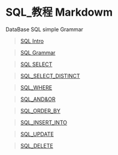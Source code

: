 # SQL_教程 Markdowm
DataBase SQL simple Grammar 

> [SQL Intro](https://github.com/jambestwick/SQL_Grammar/blob/main/Introduction.md)

> [SQL Grammar](https://github.com/jambestwick/SQL_Grammar/blob/main/grammar.md)

> [SQL SELECT](https://github.com/jambestwick/SQL_Grammar/blob/main/basic/SQL_SELECT.md)

> [SQL_SELECT_DISTINCT](https://github.com/jambestwick/SQL_Grammar/blob/main/basic/SQL_SELECT_DISTINCT.md)

> [SQL_WHERE](https://github.com/jambestwick/SQL_Grammar/blob/main/basic/SQL_WHERE.md)

> [SQL_AND&OR](https://github.com/jambestwick/SQL_Grammar/blob/main/basic/SQL_AND&OR.md)

> [SQL_ORDER_BY](https://github.com/jambestwick/SQL_Grammar/blob/main/basic/SQL_ORDER_BY.md)

> [SQL_INSERT_INTO](https://github.com/jambestwick/SQL_Grammar/blob/main/basic/SQL_INSERT_INTO.md)

> [SQL_UPDATE](https://github.com/jambestwick/SQL_Grammar/blob/main/basic/SQL_UPDATE.md)

> [SQL_DELETE](https://github.com/jambestwick/SQL_Grammar/blob/main/basic/SQL_DELETE.md)
